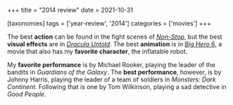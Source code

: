 +++
title = "2014 review"
date = 2021-10-31

[taxonomies]
tags = ['year-review', '2014']
categories = ['movies']
+++

The best **action** can be found in the fight scenes of *[Non-Stop]*,
but the best **visual effects** are in *[Dracula Untold]*.
The best **animation** is in *[Big Hero 6]*,
a movie that also has my **favorite character**,
the inflatable robot.

My **favorite performance** is by Michael Rooker,
playing the leader of the bandits in *Guardians of the Galaxy*.
The **best performance**, however, is by Johnny Harris,
playing the leader of a team of soldiers in *Monsters: Dark Continent*.
Following that is one by Tom Wilkinson, playing a sad detective in *Good People*.

[Non-Stop]: @/non-stop.md
[Dracula Untold]: @/dracula-untold.md
[Big Hero 6]: @/big-hero-6.md

